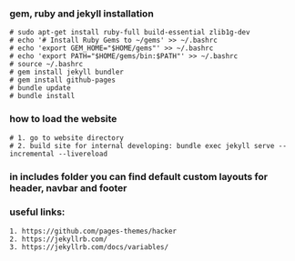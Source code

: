 ### gem, ruby and jekyll installation
    # sudo apt-get install ruby-full build-essential zlib1g-dev
    # echo '# Install Ruby Gems to ~/gems' >> ~/.bashrc
    # echo 'export GEM_HOME="$HOME/gems"' >> ~/.bashrc
    # echo 'export PATH="$HOME/gems/bin:$PATH"' >> ~/.bashrc
    # source ~/.bashrc
    # gem install jekyll bundler
    # gem install github-pages
    # bundle update
    # bundle install

### how to load the website
    # 1. go to website directory
    # 2. build site for internal developing: bundle exec jekyll serve --incremental --livereload

### in includes folder you can find default custom layouts for header, navbar and footer

### useful links:
    1. https://github.com/pages-themes/hacker
    2. https://jekyllrb.com/
    3. https://jekyllrb.com/docs/variables/